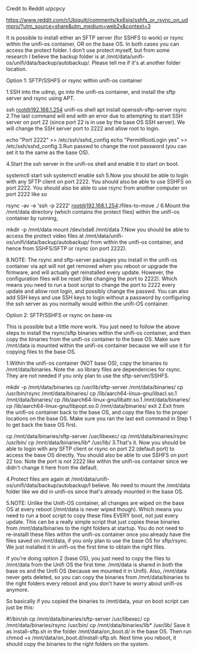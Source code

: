 Credit to Reddit u/pcpcy

https://www.reddit.com/r/Ubiquiti/comments/kx6sig/sshfs_or_rsync_on_udmpro/?utm_source=share&utm_medium=web2x&context=3


It is possible to install either an SFTP server (for SSHFS to work) or rsync within the unifi-os container, OR on the base OS. In both cases you can access the protect folder. I don't use protect myself, but from some research I believe the backup folder is at /mnt/data/unifi-os/unifi/data/backup/autobackup/. Please tell me if it's at another folder location.

Option 1: SFTP/SSHFS or rsync within unifi-os container

1.SSH into the udmp, go into the unifi-os container, and install the sftp server and rsync using APT.

ssh root@192.168.1.254 
unifi-os shell
apt install openssh-sftp-server rsync
2.The last command will end with an error due to attempting to start SSH server on port 22 (since port 22 is in use by the base OS SSH server). We will change the SSH server port to 2222 and allow root to login.

echo "Port 2222" >> /etc/ssh/sshd_config
echo "PermitRootLogin yes" >> /etc/ssh/sshd_config
3.Run passwd to change the root password (you can set it to the same as the base OS).

4.Start the ssh server in the unifi-os shell and enable it to start on boot.

systemctl start ssh
systemctl enable ssh
5.Now you should be able to login with any SFTP client on port 2222. You should also be able to use SSHFS on port 2222. You should also be able to use rsync from another computer on port 2222 like so

rsync -av -e 'ssh -p 2222' root@192.168.1.254:/files-to-move ./
6.Mount the /mnt/data directory (which contains the protect files) within the unifi-os container by running,

mkdir -p /mnt/data
mount /dev/sda6 /mnt/data
7.Now you should be able to access the protect video files at /mnt/data/unifi-os/unifi/data/backup/autobackup/ from within the unifi-os container, and hence from SSHFS/SFTP or rsync (on port 2222).

8.NOTE: The rsync and sftp-server packages you install in the unifi-os container via apt will not get removed when you reboot or upgrade the firmware, and will actually get reinstalled every update. However, the configuration files will be reset (like changing the port to 2222). Which means you need to run a boot script to change the port to 2222 every update and allow root login, and possibly change the passwd. You can also add SSH keys and use SSH keys to login without a password by configuring the ssh server as you normally would within the unifi-OS container.

Option 2: SFTP/SSHFS or rsync on base-os

This is possible but a little more work. You just need to follow the above steps to install the rsync/sftp binaries within the unifi-os container, and then copy the binaries from the unifi-os container to the base OS. Make sure /mnt/data is mounted within the unifi-os container because we will use it for copying files to the base OS.

1.Within the unifi-os container (NOT base OS), copy the binaries to /mnt/data/binaries. Note the .so library files are dependencies for rsync. They are not needed if you only plan to use the sftp-server/SSHFS.

mkdir -p /mnt/data/binaries
cp /usr/lib/sftp-server /mnt/data/binaries/
cp /usr/bin/rsync /mnt/data/binaries/
cp /lib/aarch64-linux-gnu/libacl.so.1 /mnt/data/binaries/
cp /lib/aarch64-linux-gnu/libattr.so.1 /mnt/data/binaries/
cp /lib/aarch64-linux-gnu/libpopt.so.0 /mnt/data/binaries/
exit
2.Exit from the unifi-os container back to the base OS, and copy the files to the proper locations on the base OS. Make sure you ran the last exit command in Step 1 to get back the base OS first.

cp /mnt/data/binaries/sftp-server /usr/libexec/
cp /mnt/data/binaries/rsync /usr/bin/
cp /mnt/data/binaries/lib* /usr/lib/
3.That's it. Now you should be able to login with any SFTP client or rsync on port 22 (default port) to access the base OS directly. You should also be able to use SSHFS on port 22 too. Note the port is not 2222 like within the unifi-os container since we didn't change it here from the default.

4.Protect files are again at /mnt/data/unifi-os/unifi/data/backup/autobackup/I believe. No need to mount the /mnt/data folder like we did in unifi-os since that's already mounted in the base OS.

5.NOTE: Unlike the Unifi-OS container, all changes are wiped on the base OS at every reboot (/mnt/data is never wiped though). Which means you need to run a boot script to copy these files EVERY boot, not just every update. This can be a really simple script that just copies these binaries from /mnt/data/binaries to the right folders at startup. You do not need to re-installl these files within the unifi-os container once you already have the files saved on /mnt/data, if you only plan to use the base OS for sftp/rsync. We just installed it in unifi-os the first time to obtain the right files.



If you're doing option 2 (base OS), you just need to copy the files to /mnt/data from the Unifi OS the first time. /mnt/data is shared in both the base os and the Unifi OS (because we mounted it in Unifi). Also, /mnt/data never gets deleted, so you can copy the binaries from /mnt/data/binaries to the right folders every reboot and you don't have to worry about unifi-os anymore.

So basically if you copied the binaries to /mnt/data, your on boot script can just be this:

#!/bin/sh
cp /mnt/data/binaries/sftp-server /usr/libexec/
cp /mnt/data/binaries/rsync /usr/bin/
cp /mnt/data/binaries/lib* /usr/lib/
Save it as install-sftp.sh in the folder /mnt/data/on_boot.d/ in the base OS. Then run chmod +x /mnt/data/on_boot.d/install-sftp.sh. Next time you reboot, it should copy the binaries to the right folders on the system.